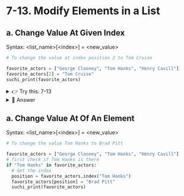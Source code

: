 # 7-13. Modify Elements in a List 

## a. Change Value At Given Index

Syntax: <list_name>[\<index\>] = <new_value>

```python
# To change the value at index position 2 to Tom Cruise

favorite_actors = ["George Clooney", "Tom Hanks", "Henry Cavill"]
favorite_actors[2] = "Tom Cruise"
suchi_print(favorite_actors)
```


<details>
  <summary>
   👉 Try this: 7-13
  </summary>
Change the value at index 3 to PHP<br>
programming_languages = ["JavaScript", "Python", "Java", "C++"]
</details>

<details>
  <summary>
   👀 Answer 
  </summary>

  ```python
programming_languages[3] = "PHP"
```
</details>

## a. Change Value At Of An Element

Syntax: <list_name>[\<index\>] = <new_value>

```python
# To change the value Tom Hanks to Brad Pitt

favorite_actors = ["George Clooney", "Tom Hanks", "Henry Cavill"]
# first check if Tom Hanks is there
if "Tom Hanks" in favorite_actors:
  # Get the index
  position = favorite_actors.index("Tom Hanks")
  favorite_actors[position] = "Brad Pitt"
  suchi_print(favorite_actors)
```